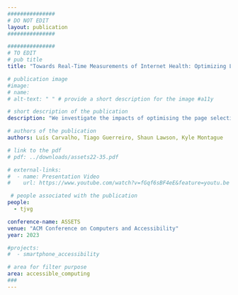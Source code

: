```yaml
---
###############
# DO NOT EDIT
layout: publication
###############

###############
# TO EDIT
# pub title
title: "Towards Real-Time Measurements of Internet Health: Optimizing Large-Scale Web Accessibility Evaluations"

# publication image
#image:
# name: 
# alt-text: " " # provide a short description for the image #a11y

# short description of the publication
description: "We investigate the impacts of optimising the page selection processes of large-scale web accessibility evaluations. We conducted an automated analysis of 987 websites using the `Home+' sample method as our baseline; then compare the agreement rates of web accessibility evaluations on further sub-sampled datasets. Our findings demonstrate that strong agreement could be reached with a sub-sample of just 30% of the pages, significantly reducing the effort and resources required to conduct large-scale web accessibility evaluations."

# authors of the publication
authors: Luís Carvalho, Tiago Guerreiro, Shaun Lawson, Kyle Montague

# link to the pdf
# pdf: ../downloads/assets22-35.pdf

# external-links:
#  - name: Presentation Video
#    url: https://www.youtube.com/watch?v=fGqf6sBF4eE&feature=youtu.be

 # people associated with the publication
people:
  - tjvg

conference-name: ASSETS
venue: "ACM Conference on Computers and Accessibility"
year: 2023

#projects:
#  - smartphone_accessibility

# area for filter purpose
area: accessible_computing
###
---
```

